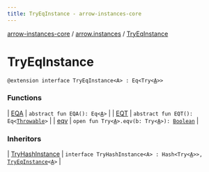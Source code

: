 ```yaml
---
title: TryEqInstance - arrow-instances-core
---
```


[arrow-instances-core](../../index.html) / [arrow.instances](../index.html) / [TryEqInstance](./index.html)

# TryEqInstance

`@extension interface TryEqInstance<A> : Eq<Try<`[`A`](index.html#A)`>>`

### Functions

| [EQA](-e-q-a.html) | `abstract fun EQA(): Eq<`[`A`](index.html#A)`>` |
| [EQT](-e-q-t.html) | `abstract fun EQT(): Eq<`[`Throwable`](https://kotlinlang.org/api/latest/jvm/stdlib/kotlin/-throwable/index.html)`>` |
| [eqv](eqv.html) | `open fun Try<`[`A`](index.html#A)`>.eqv(b: Try<`[`A`](index.html#A)`>): `[`Boolean`](https://kotlinlang.org/api/latest/jvm/stdlib/kotlin/-boolean/index.html) |

### Inheritors

| [TryHashInstance](../-try-hash-instance/index.html) | `interface TryHashInstance<A> : Hash<Try<`[`A`](../-try-hash-instance/index.html#A)`>>, `[`TryEqInstance`](./index.html)`<`[`A`](../-try-hash-instance/index.html#A)`>` |

